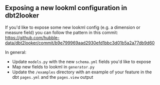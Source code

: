## Exposing a new lookml configuration in dbt2looker

If you'd like to expose some new lookml config (e.g. a dimension or measure field) you can follow the pattern in this commit: https://github.com/hubble-data/dbt2looker/commit/b9e799969aad2930efd1bbc3d01b5a2a77db9d60

In general:
* Update `models.py` with the new `schema.yml` fields you'd like to expose
* Map new fields to lookml in `generator.py`
* Update the `/examples` directory with an example of your feature in the dbt `pages.yml` and the `pages.view` output
